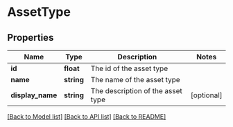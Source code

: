 # AssetType

## Properties
Name | Type | Description | Notes
------------ | ------------- | ------------- | -------------
**id** | **float** | The id of the asset type | 
**name** | **string** | The name of the asset type | 
**display_name** | **string** | The description of the asset type | [optional] 

[[Back to Model list]](../README.md#documentation-for-models) [[Back to API list]](../README.md#documentation-for-api-endpoints) [[Back to README]](../README.md)


